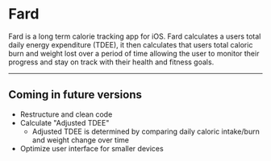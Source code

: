 # Fard
Fard is a long term calorie tracking app for iOS. Fard calculates a users total daily energy expenditure (TDEE), it then calculates that users total caloric burn and weight lost over a period of time allowing the user to monitor their progress and stay on track with their health and fitness goals.

---

## Coming in future versions
- Restructure and clean code
- Calculate "Adjusted TDEE"
	- Adjusted TDEE is determined by comparing daily caloric intake/burn and weight change over time
- Optimize user interface for smaller devices
